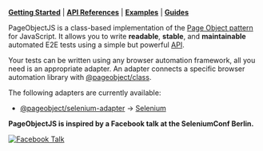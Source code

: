 [**Getting Started**][repo-getting-started] | [**API References**][repo-api-references] | [**Examples**][repo-examples] | [**Guides**][repo-guides]

PageObjectJS is a class-based implementation of the [Page Object pattern][repo-guides-page-object-pattern] for JavaScript.
It allows you to write **readable**, **stable**, and **maintainable** automated E2E tests using a simple but powerful [API][repo-api-references].

Your tests can be written using any browser automation framework, all you need is an appropriate adapter.
An adapter connects a specific browser automation library with [@pageobject/class][repo-package-class].

The following adapters are currently available:

- [@pageobject/selenium-adapter][repo-package-selenium-adapter] → [Selenium][selenium]

**PageObjectJS is inspired by a Facebook talk at the SeleniumConf Berlin.**

[![Facebook Talk][facebook-talk-image]][facebook-talk-video]

[repo-api-references]: https://github.com/clebert/pageobject/blob/master/docs/api-references/index.md
[repo-examples]: https://github.com/clebert/pageobject/blob/master/docs/examples/index.md
[repo-getting-started]: https://github.com/clebert/pageobject#getting-started
[repo-guides]: https://github.com/clebert/pageobject/blob/master/docs/guides/index.md
[repo-guides-page-object-pattern]: https://github.com/clebert/pageobject/blob/master/docs/guides/page-object-pattern.md
[repo-package-class]: https://github.com/clebert/pageobject/tree/master/@pageobject/class
[repo-package-selenium-adapter]: https://github.com/clebert/pageobject/tree/master/@pageobject/selenium-adapter

[facebook-talk-image]: http://img.youtube.com/vi/diYgXpktTqo/0.jpg
[facebook-talk-video]: https://youtu.be/diYgXpktTqo
[selenium]: http://seleniumhq.github.io/selenium/docs/api/javascript/index.html
